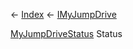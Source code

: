 ← [Index](Api-Index) ← [IMyJumpDrive](Sandbox.ModAPI.Ingame.IMyJumpDrive)

[MyJumpDriveStatus](Sandbox.ModAPI.Ingame.MyJumpDriveStatus) Status